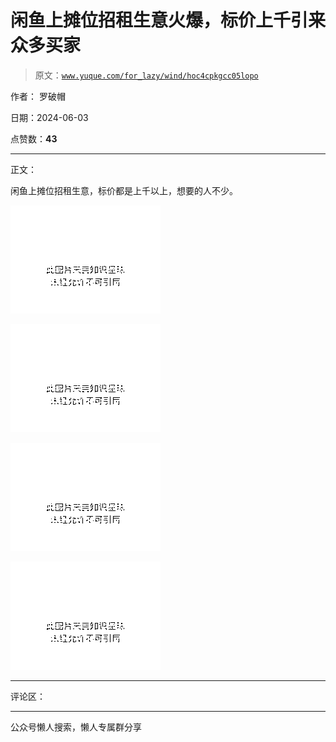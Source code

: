 # 闲鱼上摊位招租生意火爆，标价上千引来众多买家

> 原文：[`www.yuque.com/for_lazy/wind/hoc4cpkgcc05lopo`](https://www.yuque.com/for_lazy/wind/hoc4cpkgcc05lopo)

作者： 罗破帽

日期：2024-06-03

点赞数：**43**

* * *

正文：

闲鱼上摊位招租生意，标价都是上千以上，想要的人不少。

![](img/77d91fc66e9cb15d4966d88e1d5c4c70.png)

![](img/535f685cbbb2507681c72154df16cd96.png)

![](img/7746c767f116d76d6b3941c10e56ccce.png)

![](img/29db939e2dc57dc9d7ea2b328f4fdf4c.png)

* * *

评论区：

* * *

公众号懒人搜索，懒人专属群分享